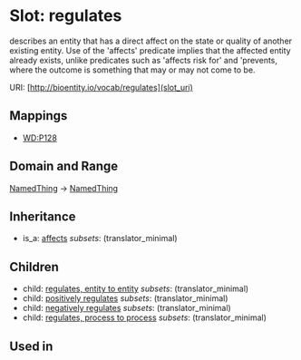 # Slot: regulates


describes an entity that has a direct affect on the state or quality of another existing entity. Use of the 'affects' predicate implies that the affected entity already exists, unlike predicates such as 'affects risk for' and 'prevents, where the outcome is something that may or may not come to be.

URI: [http://bioentity.io/vocab/regulates](slot_uri)
## Mappings

 * [WD:P128](http://purl.obolibrary.org/obo/WD_P128)
## Domain and Range

[NamedThing](NamedThing.md) -> [NamedThing](NamedThing.md)
## Inheritance

 *  is_a: [affects](affects.md) *subsets*: (translator_minimal)
## Children

 *  child: [regulates, entity to entity](regulates_entity_to_entity.md) *subsets*: (translator_minimal)
 *  child: [positively regulates](positively_regulates.md) *subsets*: (translator_minimal)
 *  child: [negatively regulates](negatively_regulates.md) *subsets*: (translator_minimal)
 *  child: [regulates, process to process](regulates_process_to_process.md) *subsets*: (translator_minimal)
## Used in

